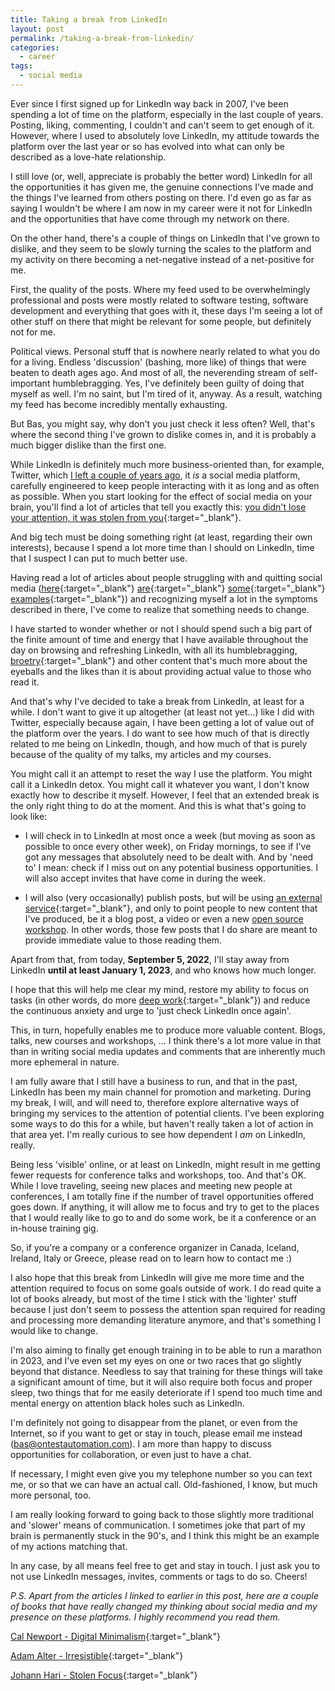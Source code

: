 ```yaml
---
title: Taking a break from LinkedIn
layout: post
permalink: /taking-a-break-from-linkedin/
categories:
  - career 
tags:
  - social media
---
```

Ever since I first signed up for LinkedIn way back in 2007, I've been spending a lot of time on the platform, especially in the last couple of years. Posting, liking, commenting, I couldn't and can't seem to get enough of it. However, where I used to absolutely love LinkedIn, my attitude towards the platform over the last year or so has evolved into what can only be described as a love-hate relationship.

I still love (or, well, appreciate is probably the better word) LinkedIn for all the opportunities it has given me, the genuine connections I've made and the things I've learned from others posting on there. I'd even go as far as saying I wouldn't be where I am now in my career were it not for LinkedIn and the opportunities that have come through my network on there.

On the other hand, there's a couple of things on LinkedIn that I've grown to dislike, and they seem to be slowly turning the scales to the platform and my activity on there becoming a net-negative instead of a net-positive for me.

First, the quality of the posts. Where my feed used to be overwhelmingly professional and posts were mostly related to software testing, software development and everything that goes with it, these days I'm seeing a lot of other stuff on there that might be relevant for some people, but definitely not for me.

Political views. Personal stuff that is nowhere nearly related to what you do for a living. Endless 'discussion' (bashing, more like) of things that were beaten to death ages ago. And most of all, the neverending stream of self-important humblebragging. Yes, I've definitely been guilty of doing that myself as well. I'm no saint, but I'm tired of it, anyway. As a result, watching my feed has become incredibly mentally exhausting.

But Bas, you might say, why don't you just check it less often? Well, that's where the second thing I've grown to dislike comes in, and it is probably a much bigger dislike than the first one.

While LinkedIn is definitely much more business-oriented than, for example, Twitter, which [I left a couple of years ago](/on-quitting-twitter-and-looking-forward/), it _is_ a social media platform, carefully engineered to keep people interacting with it as long and as often as possible. When you start looking for the effect of social media on your brain, you'll find a lot of articles that tell you exactly this: [you didn't lose your attention, it was stolen from you](https://www.theguardian.com/science/2022/jan/02/attention-span-focus-screens-apps-smartphones-social-media){:target="_blank"}.

And big tech must be doing something right (at least, regarding their own interests), because I spend a lot more time than I should on LinkedIn, time that I suspect I can put to much better use.

Having read a lot of articles about people struggling with and quitting social media ([here](https://www.circeinstitute.org/blog/all-or-nothing-why-i-quit-social-media){:target="_blank"} [are](https://haiderfromcosy.medium.com/permanently-deleting-social-media-changed-my-life-5dba4e183a9d){:target="_blank"} [some](https://durmonski.com/life-advice/why-i-quit-social-media/){:target="_blank"} [examples](https://thetech.com/2021/11/09/why-time-to-leave-social-media){:target="_blank"}) and recognizing myself a lot in the symptoms described in there, I've come to realize that something needs to change.

I have started to wonder whether or not I should spend such a big part of the finite amount of time and energy that I have available throughout the day on browsing and refreshing LinkedIn, with all its humblebragging, [broetry](https://www.fenwick.media/all-blog-posts/mastery/broetry-dead-broets-society){:target="_blank"} and other content that's much more about the eyeballs and the likes than it is about providing actual value to those who read it.

And that's why I've decided to take a break from LinkedIn, at least for a while. I don't want to give it up altogether (at least not yet...) like I did with Twitter, especially because again, I have been getting a lot of value out of the platform over the years. I do want to see how much of that is directly related to me being on LinkedIn, though, and how much of that is purely because of the quality of my talks, my articles and my courses.

You might call it an attempt to reset the way I use the platform. You might call it a LinkedIn detox. You might call it whatever you want, I don't know exactly how to describe it myself. However, I feel that an extended break is the only right thing to do at the moment. And this is what that's going to look like:

* I will check in to LinkedIn at most once a week (but moving as soon as possible to once every other week), on Friday mornings, to see if I've got any messages that absolutely need to be dealt with. And by 'need to' I mean: check if I miss out on any potential business opportunities. I will also accept invites that have come in during the week.

* I will also (very occasionally) publish posts, but will be using [an external service](https://later.com/){:target="_blank"}, and only to point people to new content that I've produced, be it a blog post, a video or even a new [open source workshop](/open-source-workshops.md). In other words, those few posts that I do share are meant to provide immediate value to those reading them.

Apart from that, from today, **September 5, 2022**, I'll stay away from LinkedIn **until at least January 1, 2023**, and who knows how much longer.

I hope that this will help me clear my mind, restore my ability to focus on tasks (in other words, do more [deep work](https://www.goodreads.com/book/show/25744928-deep-work){:target="_blank"}) and reduce the continuous anxiety and urge to 'just check LinkedIn once again'.

This, in turn, hopefully enables me to produce more valuable content. Blogs, talks, new courses and workshops, ... I think there's a lot more value in that than in writing social media updates and comments that are inherently much more ephemeral in nature.

I am fully aware that I still have a business to run, and that in the past, LinkedIn has been my main channel for promotion and marketing. During my break, I will, and will need to, therefore explore alternative ways of bringing my services to the attention of potential clients. I've been exploring some ways to do this for a while, but haven't really taken a lot of action in that area yet. I'm really curious to see how dependent I _am_ on LinkedIn, really.

Being less 'visible' online, or at least on LinkedIn, might result in me getting fewer requests for conference talks and workshops, too. And that's OK. While I love traveling, seeing new places and meeting new people at conferences, I am totally fine if the number of travel opportunities offered goes down. If anything, it will allow me to focus and try to get to the places that I would really like to go to and do some work, be it a conference or an in-house training gig.

So, if you're a company or a conference organizer in Canada, Iceland, Ireland, Italy or Greece, please read on to learn how to contact me :)

I also hope that this break from LinkedIn will give me more time and the attention required to focus on some goals outside of work. I do read quite a lot of books already, but most of the time I stick with the 'lighter' stuff because I just don't seem to possess the attention span required for reading and processing more demanding literature anymore, and that's something I would like to change.

I'm also aiming to finally get enough training in to be able to run a marathon in 2023, and I've even set my eyes on one or two races that go slightly beyond that distance. Needless to say that training for these things will take a significant amount of time, but it will also require both focus and proper sleep, two things that for me easily deteriorate if I spend too much time and mental energy on attention black holes such as LinkedIn.

I'm definitely not going to disappear from the planet, or even from the Internet, so if you want to get or stay in touch, please email me instead (bas@ontestautomation.com). I am more than happy to discuss opportunities for collaboration, or even just to have a chat.

If necessary, I might even give you my telephone number so you can text me, or so that we can have an actual call. Old-fashioned, I know, but much more personal, too.

I am really looking forward to going back to those slightly more traditional and 'slower' means of communication. I sometimes joke that part of my brain is permanently stuck in the 90's, and I think this might be an example of my actions matching that.  

In any case, by all means feel free to get and stay in touch. I just ask you to not use LinkedIn messages, invites, comments or tags to do so. Cheers!

_P.S. Apart from the articles I linked to earlier in this post, here are a couple of books that have really changed my thinking about social media and my presence on these platforms. I highly recommend you read them._

[Cal Newport - Digital Minimalism](https://www.goodreads.com/book/show/40672036-digital-minimalism){:target="_blank"}

[Adam Alter - Irresistible](https://www.goodreads.com/book/show/30962055-irresistible){:target="_blank"}

[Johann Hari - Stolen Focus](https://www.goodreads.com/book/show/57933306-stolen-focus){:target="_blank"}